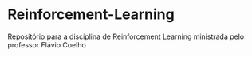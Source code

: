 # Reinforcement-Learning
Repositório para a disciplina de Reinforcement Learning ministrada pelo professor Flávio Coelho

